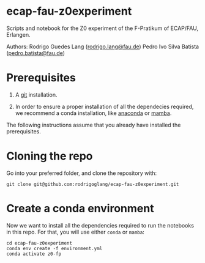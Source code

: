 # ecap-fau-z0experiment
Scripts and notebook for the Z0 experiment of the F-Pratikum of ECAP/FAU, Erlangen.

Authors:
Rodrigo Guedes Lang (rodrigo.lang@fau.de)
Pedro Ivo Silva Batista (pedro.batista@fau.de)

# Prerequisites

1. A [git](https://git-scm.com/book/en/v2/Getting-Started-Installing-Git) installation.

2. In order to ensure a proper installation of all the dependecies required, we recommend a conda installation, like [anaconda](https://docs.anaconda.com/free/anaconda/install/) or [mamba](https://mamba.readthedocs.io/en/latest/installation/mamba-installation.html).

The following instructions assume that you already have installed the prerequisites.

# Cloning the repo

Go into your preferred folder, and clone the repository with:

`git clone git@github.com:rodrigoglang/ecap-fau-z0experiment.git`

# Create a conda environment

Now we want to install all the dependencies required to run the notebooks in this repo.
For that, you will use either `conda` or `mamba`:

```
cd ecap-fau-z0experiment
conda env create -f environment.yml
conda activate z0-fp
```